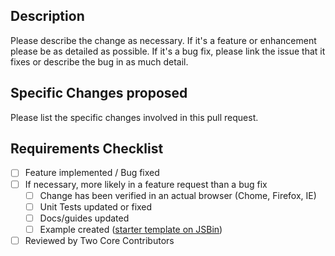 ## Description
Please describe the change as necessary.
If it's a feature or enhancement please be as detailed as possible.
If it's a bug fix, please link the issue that it fixes or describe the bug in as much detail.


## Specific Changes proposed
Please list the specific changes involved in this pull request.

## Requirements Checklist
- [ ] Feature implemented / Bug fixed
- [ ] If necessary, more likely in a feature request than a bug fix
  - [ ] Change has been verified in an actual browser (Chome, Firefox, IE)
  - [ ] Unit Tests updated or fixed
  - [ ] Docs/guides updated
  - [ ] Example created ([starter template on JSBin](http://jsbin.com/axedog/edit?html,output))
- [ ] Reviewed by Two Core Contributors
